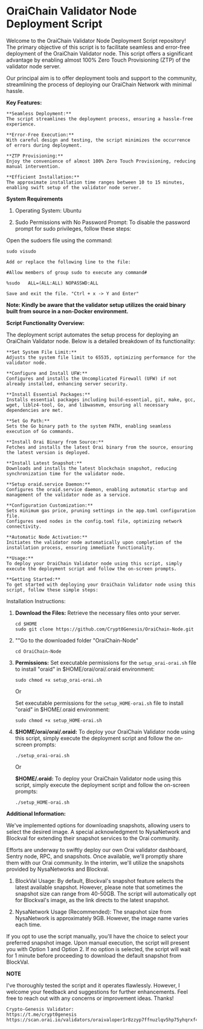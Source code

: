 # OraiChain Validator Node Deployment Script

Welcome to the OraiChain Validator Node Deployment Script repository! The primary objective of this script is to facilitate seamless and error-free deployment of the OraiChain Validator node. This script offers a significant advantage by enabling almost 100% Zero Touch Provisioning (ZTP) of the validator node server.

Our principal aim is to offer deployment tools and support to the community, streamlining the process of deploying our OraiChain Network with minimal hassle.

**Key Features:**
```
**Seamless Deployment:**
The script streamlines the deployment process, ensuring a hassle-free experience.

**Error-Free Execution:** 
With careful design and testing, the script minimizes the occurrence of errors during deployment.

**ZTP Provisioning:**
Enjoy the convenience of almost 100% Zero Touch Provisioning, reducing manual intervention.

**Efficient Installation:**
The approximate installation time ranges between 10 to 15 minutes, enabling swift setup of the validator node server.
```

**System Requirements**

1) Operating System: Ubuntu

2) Sudo Permissions with No Password Prompt:
To disable the password prompt for sudo privileges, follow these steps:

Open the sudoers file using the command: 
```
sudo visudo

Add or replace the following line to the file:

#Allow members of group sudo to execute any command#

%sudo   ALL=(ALL:ALL) NOPASSWD:ALL

Save and exit the file. "Ctrl + x -> Y and Enter"
```


**Note: Kindly be aware that the validator setup utilizes the oraid binary built from source in a non-Docker environment.**


**Script Functionality Overview:**

The deployment script automates the setup process for deploying an OraiChain Validator node. Below is a detailed breakdown of its functionality:
```
**Set System File Limit:** 
Adjusts the system file limit to 65535, optimizing performance for the validator node.

**Configure and Install UFW:** 
Configures and installs the Uncomplicated Firewall (UFW) if not already installed, enhancing server security.

**Install Essential Packages:**
Installs essential packages including build-essential, git, make, gcc, wget, liblz4-tool, Go, and libwasmvm, ensuring all necessary dependencies are met.

**Set Go Path:** 
Sets the Go binary path to the system PATH, enabling seamless execution of Go commands.

**Install Orai Binary from Source:** 
Fetches and installs the latest Orai binary from the source, ensuring the latest version is deployed.

**Install Latest Snapshot:** 
Downloads and installs the latest blockchain snapshot, reducing synchronization time for the validator node.

**Setup oraid.service Daemon:** 
Configures the oraid.service daemon, enabling automatic startup and management of the validator node as a service.

**Configuration Customization:**
Sets minimum gas price, pruning settings in the app.toml configuration file.
Configures seed nodes in the config.toml file, optimizing network connectivity.

**Automatic Node Activation:** 
Initiates the validator node automatically upon completion of the installation process, ensuring immediate functionality.

**Usage:**
To deploy your OraiChain Validator node using this script, simply execute the deployment script and follow the on-screen prompts.

**Getting Started:**
To get started with deploying your OraiChain Validator node using this script, follow these simple steps:
```

Installation Instructions:

1. **Download the Files:** Retrieve the necessary files onto your server.
   ```
   cd $HOME
   sudo git clone https://github.com/Crypt0Genesis/OraiChain-Node.git
   ```
2. ""Go to the downloaded folder "OraiChain-Node"
   ```
   cd OraiChain-Node
   ```
3. **Permissions:**
   Set executable permissions for the `setup_orai-orai.sh` file to install "oraid" in $HOME/orai/orai/.oraid environment:
   ```
   sudo chmod +x setup_orai-orai.sh
   ```
   Or
   
   Set executable permissions for the `setup_HOME-orai.sh` file to install "oraid" in $HOME/.oraid environment:
   ```
   sudo chmod +x setup_HOME-orai.sh
   ```
5. **$HOME/orai/orai/.oraid:** To deploy your OraiChain Validator node using this script, simply execute the deployment script and follow the on-screen prompts:
   ```
   ./setup_orai-orai.sh
   ```
   Or
   
   **$HOME/.oraid:** To deploy your OraiChain Validator node using this script, simply execute the deployment script and follow the on-screen prompts:
   ```
   ./setup_HOME-orai.sh
   ```


**Additional Information:**

We've implemented options for downloading snapshots, allowing users to select the desired image. A special acknowledgment to NysaNetwork and Blockval for extending their snapshot services to the Orai community.

Efforts are underway to swiftly deploy our own Orai validator dashboard, Sentry node, RPC, and snapshots. Once available, we'll promptly share them with our Orai community. In the interim, we'll utilize the snapshots provided by NysaNetworks and Blockval.

1. BlockVal Usage:
   By default, Blockval's snapshot feature selects the latest available snapshot. However, please note that sometimes the snapshot size can range from 40-50GB.
   The script will automatically opt for Blockval's image, as the link directs to the latest snapshot. 

2. NysaNetwork Usage (Recommended):
   The snapshot size from NysaNetwork is approximately 9GB. However, the image name varies each time.
 
If you opt to use the script manually, you'll have the choice to select your preferred snapshot image. Upon manual execution, the script will present you with Option 1 and Option 2. If no option is selected, the script will wait for 1 minute before proceeding to download the default snapshot from BlockVal.

**NOTE**

I've thoroughly tested the script and it operates flawlessly. However, I welcome your feedback and suggestions for further enhancements. Feel free to reach out with any concerns or improvement ideas. Thanks!

```
Crypto-Genesis Validator:
https://t.me/crypt0genesis
https://scan.orai.io/validators/oraivaloper1r8zzyp7ffnuzlqv5hp75yhqrxf4g9fad532p7h
```

